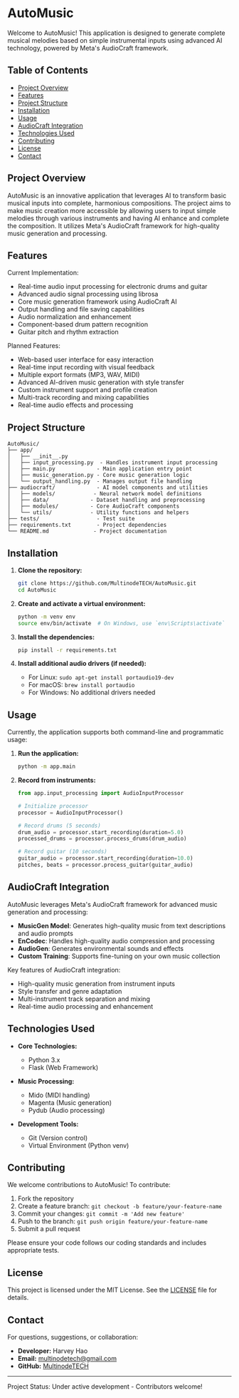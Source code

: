 # AutoMusic

Welcome to AutoMusic! This application is designed to generate complete musical melodies based on simple instrumental inputs using advanced AI technology, powered by Meta's AudioCraft framework.

## Table of Contents
- [Project Overview](#project-overview)
- [Features](#features)
- [Project Structure](#project-structure)
- [Installation](#installation)
- [Usage](#usage)
- [AudioCraft Integration](#audiocraft-integration)
- [Technologies Used](#technologies-used)
- [Contributing](#contributing)
- [License](#license)
- [Contact](#contact)

## Project Overview
AutoMusic is an innovative application that leverages AI to transform basic musical inputs into complete, harmonious compositions. The project aims to make music creation more accessible by allowing users to input simple melodies through various instruments and having AI enhance and complete the composition. It utilizes Meta's AudioCraft framework for high-quality music generation and processing.

## Features
Current Implementation:
- Real-time audio input processing for electronic drums and guitar
- Advanced audio signal processing using librosa
- Core music generation framework using AudioCraft AI
- Output handling and file saving capabilities
- Audio normalization and enhancement
- Component-based drum pattern recognition
- Guitar pitch and rhythm extraction

Planned Features:
- Web-based user interface for easy interaction
- Real-time input recording with visual feedback
- Multiple export formats (MP3, WAV, MIDI)
- Advanced AI-driven music generation with style transfer
- Custom instrument support and profile creation
- Multi-track recording and mixing capabilities
- Real-time audio effects and processing

## Project Structure
```
AutoMusic/
├── app/
│   ├── __init__.py
│   ├── input_processing.py  - Handles instrument input processing
│   ├── main.py             - Main application entry point
│   ├── music_generation.py - Core music generation logic
│   └── output_handling.py  - Manages output file handling
├── audiocraft/             - AI model components and utilities
│   ├── models/            - Neural network model definitions
│   ├── data/             - Dataset handling and preprocessing
│   ├── modules/          - Core AudioCraft components
│   └── utils/            - Utility functions and helpers
├── tests/                  - Test suite
├── requirements.txt        - Project dependencies
└── README.md              - Project documentation
```

## Installation
1. **Clone the repository:**
    ```bash
    git clone https://github.com/MultinodeTECH/AutoMusic.git
    cd AutoMusic
    ```

2. **Create and activate a virtual environment:**
    ```bash
    python -m venv env
    source env/bin/activate  # On Windows, use `env\Scripts\activate`
    ```

3. **Install the dependencies:**
    ```bash
    pip install -r requirements.txt
    ```

4. **Install additional audio drivers (if needed):**
    - For Linux: `sudo apt-get install portaudio19-dev`
    - For macOS: `brew install portaudio`
    - For Windows: No additional drivers needed

## Usage
Currently, the application supports both command-line and programmatic usage:

1. **Run the application:**
    ```bash
    python -m app.main
    ```

2. **Record from instruments:**
    ```python
    from app.input_processing import AudioInputProcessor
    
    # Initialize processor
    processor = AudioInputProcessor()
    
    # Record drums (5 seconds)
    drum_audio = processor.start_recording(duration=5.0)
    processed_drums = processor.process_drums(drum_audio)
    
    # Record guitar (10 seconds)
    guitar_audio = processor.start_recording(duration=10.0)
    pitches, beats = processor.process_guitar(guitar_audio)
    ```

## AudioCraft Integration
AutoMusic leverages Meta's AudioCraft framework for advanced music generation and processing:

- **MusicGen Model**: Generates high-quality music from text descriptions and audio prompts
- **EnCodec**: Handles high-quality audio compression and processing
- **AudioGen**: Generates environmental sounds and effects
- **Custom Training**: Supports fine-tuning on your own music collection

Key features of AudioCraft integration:
- High-quality music generation from instrument inputs
- Style transfer and genre adaptation
- Multi-instrument track separation and mixing
- Real-time audio processing and enhancement

## Technologies Used
- **Core Technologies:**
  - Python 3.x
  - Flask (Web Framework)
  
- **Music Processing:**
  - Mido (MIDI handling)
  - Magenta (Music generation)
  - Pydub (Audio processing)

- **Development Tools:**
  - Git (Version control)
  - Virtual Environment (Python venv)

## Contributing
We welcome contributions to AutoMusic! To contribute:

1. Fork the repository
2. Create a feature branch: `git checkout -b feature/your-feature-name`
3. Commit your changes: `git commit -m 'Add new feature'`
4. Push to the branch: `git push origin feature/your-feature-name`
5. Submit a pull request

Please ensure your code follows our coding standards and includes appropriate tests.

## License
This project is licensed under the MIT License. See the [LICENSE](LICENSE) file for details.

## Contact
For questions, suggestions, or collaboration:

- **Developer:** Harvey Hao
- **Email:** multinodetech@gmail.com
- **GitHub:** [MultinodeTECH](https://github.com/MultinodeTECH/AutoMusic)

---
Project Status: Under active development - Contributors welcome!
